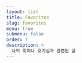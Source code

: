 ```yaml
---
layout: list
title: Favorites
slug: favorites
menu: true
submenu: false
order: 7
description: >
  나의 취미나 호기심과 관련된 글
---
```


